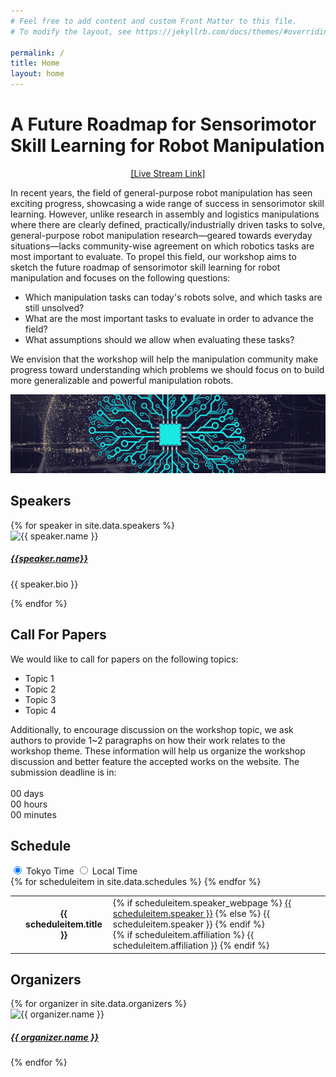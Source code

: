 ```yaml
---
# Feel free to add content and custom Front Matter to this file.
# To modify the layout, see https://jekyllrb.com/docs/themes/#overriding-theme-defaults

permalink: /
title: Home
layout: home
---
```


<h1 class="page-heading">A Future Roadmap for Sensorimotor Skill Learning for Robot Manipulation</h1>

<p align="center">
    <a href="">[Live Stream Link]</a>
</p>

In recent years, the field of general-purpose robot manipulation has seen exciting progress, showcasing a wide range of success in sensorimotor skill learning. However, unlike research in assembly and logistics manipulations where there are clearly defined, practically/industrially driven tasks to solve, general-purpose robot manipulation research—geared towards everyday situations—lacks community-wise agreement on which robotics tasks are most important to evaluate. To propel this field, our workshop aims to sketch the future roadmap of sensorimotor skill learning for robot manipulation and focuses on the following questions:

<ul>
<li> Which manipulation tasks can today's robots solve, and which tasks are still unsolved? </li>
<li> What are the most important tasks to evaluate in order to advance the field? </li>
<li> What assumptions should we allow when evaluating these tasks? </li>
</ul>


We envision that the workshop will help the manipulation community make progress toward understanding which problems we should focus on to build more generalizable and powerful manipulation robots.


![](assets/img/banner.jpg)

<!-- The theme is quite easy to use if you're familiar with Jekyll. The following collections are implemented:
1. **Speakers**: Curate a [speaker list like this one](speakers) from a set of markdown files, one per speaker. Crops and displays images if available. Adds a short bio. See files in the `_speakers` directory for examples.
2. **Organizers**: Curate an organizer list from a set of markdown files, one per organizer. See files in the `_organizers` directory for examples.
3. **Schedule**: Curate a [schedule like this](schedule) from a set of markdown files, one per event (talk, panel, break, etc.). See files in the `_schedule` directory for examples. Schedule items are sorted by a `sequence_id` attribute.
4. **Papers**: Curate a [list of papers like this](papers) from a bunch of markdown files, one per paper. See files in the `_papers` directory for examples. Papers are sorted by a `sequence_id` attribute if specifed (else they are listed alphabetically).

> **NOTE:** The best way to use these is to turn feature on or off by editing the `collections` attribute in `_config.yml`.

If you experience issues or have cool features to add, feel free to [fork this template](). -->


<section id="speakers">
    <h2 class="mb-3">Speakers</h2>
    <div class="row">
        {% for speaker in site.data.speakers %}
        <div class="col-lg-4 col-md-6 mb-4">
            <div class="card h-100">
                <div class="card-img-container mx-auto">
                    <img src="{{ '/assets/img/speakers/' | append: speaker.img }}" class="card-img-top rounded-img mx-auto" alt="{{ speaker.name }}">
                </div>
                <div class="card-body">
                    <h5 class="card-title  text-center"><a href="{{ speaker.webpage }}"> {{speaker.name}} </a></h5>
                    <p class="card-text">{{ speaker.bio }}</p>
                </div>
            </div>
        </div>
        {% endfor %}
    </div>
</section>

<!-- Call for Papers -->

<section id="papers">
    <h2 class="mb-3">Call For Papers</h2>
    We would like to call for papers on the following topics:
        <ul>
            <li>Topic 1</li>
            <li>Topic 2</li>
            <li>Topic 3</li>
            <li>Topic 4</li>
        </ul>
    Additionally, to encourage discussion on the workshop topic, we ask authors to provide 1~2 paragraphs on how their work relates to the workshop theme. These information will help us organize the workshop discussion and better feature the accepted works on the website. The submission deadline is in:
    <br>
    <br>
    <div class="countdown-container">
    <div class="time-box">
        <span id="days" class="time-number">00</span>
        <span class="time-label">days</span>
    </div>
    <div class="time-box">
        <span id="hours" class="time-number">00</span>
        <span class="time-label">hours</span>
    </div>
    <div class="time-box">
        <span id="minutes" class="time-number">00</span>
        <span class="time-label">minutes</span>
    </div>
    </div>
    
</section>


<section id="schedules">
    <h2 class="mb-3">Schedule</h2>
    <!-- Schedule -->
    <div id="real-time-clock">
    </div>
    <div class = "post-content">
        <div id="timezone-buttons">
        <input type="radio" id="tokyo-time-btn" name="timezone" class="timezone-radio" onclick="selectTokyoTime()" checked>
        <label for="tokyo-time-btn" class="timezone-label">Tokyo Time</label>
        <input type="radio" id="local-time-btn" onclick="selectLocalTime()" name="timezone" class="timezone-radio">
        <label for="local-time-btn" class="timezone-label">Local Time</label>
        <div id="slider"></div>
    </div>
    <table>
        {% for scheduleitem in site.data.schedules %}
        <tr class="schedule-row" data-event-time="{{ scheduleitem.time }}">
            <td class="time-cell" data-tokyo-time="{{ scheduleitem.time }}">
                <!-- Initially shows Tokyo time; will be updated by JavaScript -->
                <p align="center">
                <!-- {{ scheduleitem.time }} -->
                    <div align="center" class="time-display"></div>
                    <div align="center" class="timezone-info"></div>
                </p>
            </td>
            <!-- <td>
                <p align="center">
                    {{ scheduleitem.time }}
                </p>
            </td> -->
            <!-- <td>
                <div class="col-xs-12">
                    <p align="center">
                        {% if scheduleitem.img %}
                            <img class="people-pic" src="{{ scheduleitem.img | prepend: '/assets/img/speakers/' | prepend: site.baseurl | prepend: site.url }}" target="_blank">
                        {% else %}
                            <img class="people-pic" src="{{ 'avatar.jpg' | prepend: '/assets/img/speakers/' | prepend: site.baseurl | prepend: site.url }}" target="_blank">
                        {% endif %}
                    </p>
                </div>
            </td> -->
            <td align="center">
                <div class="col-xs-12">
                    <b>{{ scheduleitem.title }}</b>
                </div>
            </td>
            <td>
                <div class="people-name text-center">
                    <!-- scheduleitem name (link to webpage if provided) -->
                    {% if scheduleitem.speaker_webpage %}
                        <a href="{{ scheduleitem.speaker_webpage }}" target="_blank">{{ scheduleitem.speaker }}</a>
                    {% else %}
                        {{ scheduleitem.speaker }}
                    {% endif %}
                    <br>
                    <!-- scheduleitem affiliation (if provided) -->
                    {% if scheduleitem.affiliation %}
                        {{ scheduleitem.affiliation }}
                    {% endif %}
                </div>
            </td>
        </tr>
        {% endfor %}
    </table>
    </div>
</section>

<!-- Force time display in the table -->
<script>
    selectTokyoTime();
    updateScheduleStyles();
</script>

<!-- Organizers Section -->
<section id="organizers" class="mt-5">
    <h2 class="mb-3">Organizers</h2>
    <div class="row">
        {% for organizer in site.data.organizers %}
        <div class="col-lg-2 col-md-4 col-sm-6 mb-4">
            <div class="card h-100">
                <div class="card-img-container mx-auto">
                    <img src="{{ '/assets/img/organizers/' | append: organizer.img }}" class="card-img-top rounded-img mx-auto" alt="{{ organizer.name }}">
                </div>
                <div class="card-body">
                    <h5 class="card-title  text-center">
                    <a href="{{ organizer.webpage }}">{{ organizer.name }}</a></h5>
                </div>
            </div>
        </div>
        {% endfor %}
    </div>
</section>